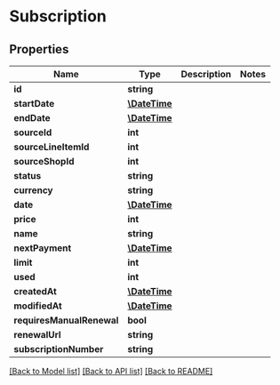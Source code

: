 # Subscription

## Properties
Name | Type | Description | Notes
------------ | ------------- | ------------- | -------------
**id** | **string** |  | 
**startDate** | [**\DateTime**](\DateTime.md) |  | 
**endDate** | [**\DateTime**](\DateTime.md) |  | 
**sourceId** | **int** |  | 
**sourceLineItemId** | **int** |  | 
**sourceShopId** | **int** |  | 
**status** | **string** |  | 
**currency** | **string** |  | 
**date** | [**\DateTime**](\DateTime.md) |  | 
**price** | **int** |  | 
**name** | **string** |  | 
**nextPayment** | [**\DateTime**](\DateTime.md) |  | 
**limit** | **int** |  | 
**used** | **int** |  | 
**createdAt** | [**\DateTime**](\DateTime.md) |  | 
**modifiedAt** | [**\DateTime**](\DateTime.md) |  | 
**requiresManualRenewal** | **bool** |  | 
**renewalUrl** | **string** |  | 
**subscriptionNumber** | **string** |  | 

[[Back to Model list]](../../README.md#documentation-for-models) [[Back to API list]](../../README.md#documentation-for-api-endpoints) [[Back to README]](../../README.md)

